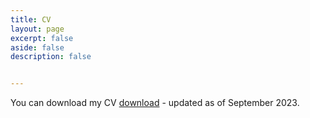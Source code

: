 ```yaml
---
title: CV
layout: page
excerpt: false
aside: false
description: false


---
```


You can download my CV [download]({{https://github.com/nicoleherscovici/nicoleherscovici.github.io/blob/main/assets/cv_herscovici_2022.pdf"}}{%here%}) - updated as of September 2023.
